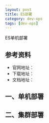 ```yaml
---
layout: post
title: ES部署
category: dev-ops
tags: [dev-ops]
---
```


ES单机部署

## 参考资料
- 官网地址：
- 下载地址：
- 文档地址：

## 一、单机部署

## 二、集群部署